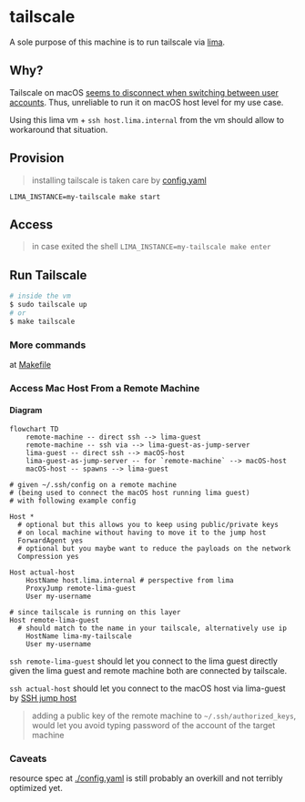 # tailscale

A sole purpose of this machine is to run tailscale via [lima](../).

## Why?

Tailscale on macOS [seems to disconnect when switching between user accounts](https://github.com/tailscale/tailscale/issues/594).
Thus, unreliable to run it on macOS host level for my use case.

Using this lima vm + `ssh host.lima.internal` from the vm should allow to workaround that situation.

## Provision

> installing tailscale is taken care by [config.yaml](./config.yaml)

`LIMA_INSTANCE=my-tailscale make start`

## Access
> in case exited the shell
`LIMA_INSTANCE=my-tailscale make enter`

## Run Tailscale

```bash
# inside the vm
$ sudo tailscale up
# or
$ make tailscale
```

### More commands
at [Makefile](./Makefile)


### Access Mac Host From a Remote Machine

#### Diagram
```mermaid
flowchart TD
    remote-machine -- direct ssh --> lima-guest
    remote-machine -- ssh via --> lima-guest-as-jump-server
    lima-guest -- direct ssh --> macOS-host
    lima-guest-as-jump-server -- for `remote-machine` --> macOS-host
    macOS-host -- spawns --> lima-guest
```

```ssh-config
# given ~/.ssh/config on a remote machine
# (being used to connect the macOS host running lima guest)
# with following example config

Host *
  # optional but this allows you to keep using public/private keys
  # on local machine without having to move it to the jump host
  ForwardAgent yes
  # optional but you maybe want to reduce the payloads on the network
  Compression yes

Host actual-host
	HostName host.lima.internal # perspective from lima
	ProxyJump remote-lima-guest
	User my-username

# since tailscale is running on this layer
Host remote-lima-guest
  # should match to the name in your tailscale, alternatively use ip
	HostName lima-my-tailscale
	User my-username
```

`ssh remote-lima-guest` should let you connect to the lima guest directly given the lima guest and remote machine both are connected by tailscale.

`ssh actual-host` should let you connect to the macOS host via lima-guest by [SSH jump host](https://wiki.gentoo.org/wiki/SSH_jump_host)

> adding a public key of the remote machine to `~/.ssh/authorized_keys`, would let you avoid typing password of the account of the target machine

### Caveats
resource spec at [./config.yaml](./config.yaml) is still probably an overkill and not terribly optimized yet.
